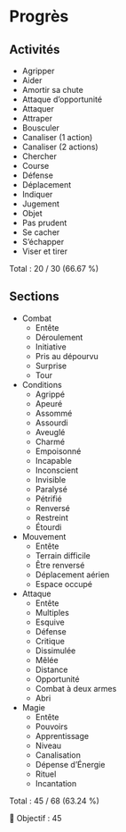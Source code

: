 # Progrès

## Activités

- Agripper
- Aider
- Amortir sa chute
- Attaque d’opportunité
- Attaquer
- Attraper
- Bousculer
- Canaliser (1 action)
- Canaliser (2 actions)
- Chercher
- Course
- Défense
- Déplacement
- Indiquer
- Jugement
- Objet
- Pas prudent
- Se cacher
- S’échapper
- Viser et tirer

Total : 20 / 30 (66.67 %)

## Sections

- Combat
  - Entête
  - Déroulement
  - Initiative
  - Pris au dépourvu
  - Surprise
  - Tour
- Conditions
  - Agrippé
  - Apeuré
  - Assommé
  - Assourdi
  - Aveuglé
  - Charmé
  - Empoisonné
  - Incapable
  - Inconscient
  - Invisible
  - Paralysé
  - Pétrifié
  - Renversé
  - Restreint
  - Étourdi
- Mouvement
  - Entête
  - Terrain difficile
  - Être renversé
  - Déplacement aérien
  - Espace occupé
- Attaque
  - Entête
  - Multiples
  - Esquive
  - Défense
  - Critique
  - Dissimulée
  - Mêlée
  - Distance
  - Opportunité
  - Combat à deux armes
  - Abri
- Magie
  - Entête
  - Pouvoirs
  - Apprentissage
  - Niveau
  - Canalisation
  - Dépense d’Énergie
  - Rituel
  - Incantation

Total : 45 / 68 (63.24 %)

🎯 Objectif : 45
